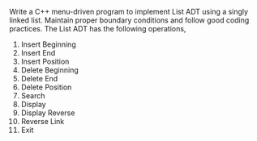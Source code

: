 Write a C++ menu-driven program to implement List ADT using a singly linked list. Maintain proper boundary conditions and follow good coding practices. The List ADT has the following operations,
1. Insert Beginning
2. Insert End
3. Insert Position
4. Delete Beginning
5. Delete End
6. Delete Position
7. Search
8. Display
9. Display Reverse
10. Reverse Link
11. Exit
